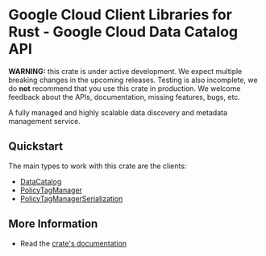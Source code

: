 # Google Cloud Client Libraries for Rust - Google Cloud Data Catalog API

<!-- Code generated by sidekick. DO NOT EDIT. -->

**WARNING:** this crate is under active development. We expect multiple breaking
changes in the upcoming releases. Testing is also incomplete, we do **not**
recommend that you use this crate in production. We welcome feedback about the
APIs, documentation, missing features, bugs, etc.

A fully managed and highly scalable data discovery and metadata management
service.

## Quickstart

The main types to work with this crate are the clients:

* [DataCatalog]
* [PolicyTagManager]
* [PolicyTagManagerSerialization]

## More Information

* Read the [crate's documentation](https://docs.rs/google-cloud-datacatalog-v1/latest/google-cloud-datacatalog-v1)

[DataCatalog]: https://docs.rs/google-cloud-datacatalog-v1/latest/google_cloud_datacatalog_v1/client/struct.DataCatalog.html
[PolicyTagManager]: https://docs.rs/google-cloud-datacatalog-v1/latest/google_cloud_datacatalog_v1/client/struct.PolicyTagManager.html
[PolicyTagManagerSerialization]: https://docs.rs/google-cloud-datacatalog-v1/latest/google_cloud_datacatalog_v1/client/struct.PolicyTagManagerSerialization.html
